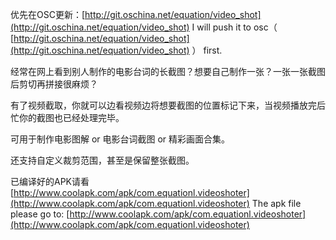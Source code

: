 优先在OSC更新：[http://git.oschina.net/equation/video_shot](http://git.oschina.net/equation/video_shot)
I will push it to osc（ [http://git.oschina.net/equation/video_shot](http://git.oschina.net/equation/video_shot) ） first.

经常在网上看到别人制作的电影台词的长截图？想要自己制作一张？一张一张截图后剪切再拼接很麻烦？ 

有了视频截取，你就可以边看视频边将想要截图的位置标记下来，当视频播放完后忙你的截图也已经处理完毕。 

可用于制作电影图解 or 电影台词截图 or 精彩画面合集。 

还支持自定义裁剪范围，甚至是保留整张截图。


已编译好的APK请看 [http://www.coolapk.com/apk/com.equationl.videoshoter](http://www.coolapk.com/apk/com.equationl.videoshoter) 
The apk file please go to: [http://www.coolapk.com/apk/com.equationl.videoshoter](http://www.coolapk.com/apk/com.equationl.videoshoter) 
